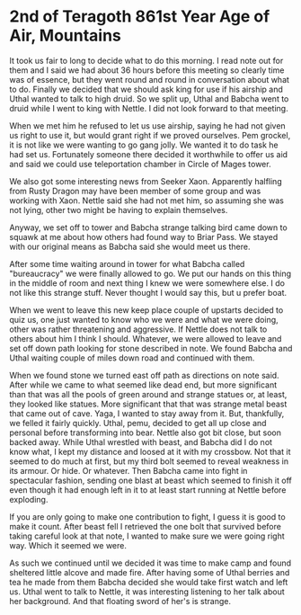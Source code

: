 # 2nd of Teragoth 861st Year Age of Air, Mountains

It took us fair to long to decide what to do this morning. I read note out for them and I said we had about 36 hours before this meeting so clearly time was of essence, but they went round and round in conversation about what to do. Finally we decided that we should ask king for use if his airship and Uthal wanted to talk to high druid. So we split up, Uthal and Babcha went to druid while I went to king with Nettle. I did not look forward to that meeting.

When we met him he refused to let us use airship, saying he had not given us right to use it, but would grant right if we proved ourselves. Pem grockel, it is not like we were wanting to go gang jolly. We wanted it to do task he had set us. Fortunately someone there decided it worthwhile to offer us aid and said we could use teleportation chamber in Circle of Mages tower.

We also got some interesting news from Seeker Xaon. Apparently halfling from Rusty Dragon may have been member of some group and was working with Xaon. Nettle said she had not met him, so assuming she was not lying, other two might be having to explain themselves.

Anyway, we set off to tower and Babcha strange talking bird came down to squawk at me about how others had found way to Briar Pass. We stayed with our original means as Babcha said she would meet us there.

After some time waiting around in tower for what Babcha called "bureaucracy" we were finally allowed to go. We put our hands on this thing in the middle of room and next thing I knew we were somewhere else. I do not like this strange stuff. Never thought I would say this, but u prefer boat.

When we went to leave this new keep place couple of upstarts decided to quiz us, one just wanted to know who we were and what we were doing, other was rather threatening and aggressive. If Nettle does not talk to others about him I think I should. Whatever, we were allowed to leave and set off down path looking for stone described in note. We found Babcha and Uthal waiting couple of miles down road and continued with them.

When we found stone we turned east off path as directions on note said. After while we came to what seemed like dead end, but more significant than that was all the pools of green around and strange statues or, at least, they looked like statues. More significant that that was strange metal beast that came out of cave. Yaga, I wanted to stay away from it. But, thankfully, we felled it fairly quickly. Uthal, pemu, decided to get all up close and personal before transforming into bear. Nettle also got bit close, but soon backed away. While Uthal wrestled with beast, and Babcha did I do not know what, I kept my distance and loosed at it with my crossbow. Not that it seemed to do much at first, but my third bolt seemed to reveal weakness in its armour. Or hide. Or whatever. Then Babcha came into fight in spectacular fashion, sending one blast at beast which seemed to finish it off even though it had enough left in it to at least start running at Nettle before exploding.

If you are only going to make one contribution to fight, I guess it is good to make it count. After beast fell I retrieved the one bolt that survived before taking careful look at that note, I wanted to make sure we were going right way. Which it seemed we were.

As such we continued until we decided it was time to make camp and found sheltered little alcove and made fire. After having some of Uthal berries and tea he made from them Babcha decided she would take first watch and left us. Uthal went to talk to Nettle, it was interesting listening to her talk about her background. And that floating sword of her's is strange.


